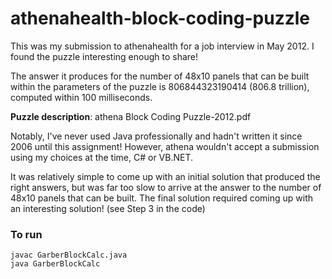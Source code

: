 # athenahealth-block-coding-puzzle

This was my submission to athenahealth for a job interview in May 2012. I found the puzzle interesting enough to share!

The answer it produces for the number of 48x10 panels that can be built within the parameters of the puzzle is 806844323190414 (806.8 trillion), computed within 100 milliseconds.

**Puzzle description**: athena Block Coding Puzzle-2012.pdf

Notably, I've never used Java professionally and hadn't written it since 2006 until this assignment! However, athena wouldn't accept a submission using my choices at the time, C# or VB.NET.

It was relatively simple to come up with an initial solution that produced the right answers, but was far too slow to arrive at the answer to the number of 48x10 panels that can be built. The final solution required coming up with an interesting solution! (see Step 3 in the code)

### To run

    javac GarberBlockCalc.java
    java GarberBlockCalc